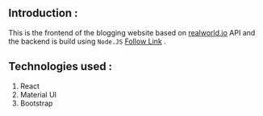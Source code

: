 ## Introduction :
This is the frontend of the blogging website based on [realworld.io](https://realworld.io) API and the backend is build using `Node.JS` [Follow Link]() .

## Technologies used :
1. React
2. Material UI
3. Bootstrap
